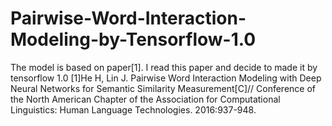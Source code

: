 # Pairwise-Word-Interaction-Modeling-by-Tensorflow-1.0
The model is based on paper[1]. I read this paper and decide to made it by tensorflow 1.0
[1]He H, Lin J. Pairwise Word Interaction Modeling with Deep Neural Networks for Semantic Similarity Measurement[C]// Conference of the North American Chapter of the Association for Computational Linguistics: Human Language Technologies. 2016:937-948.

